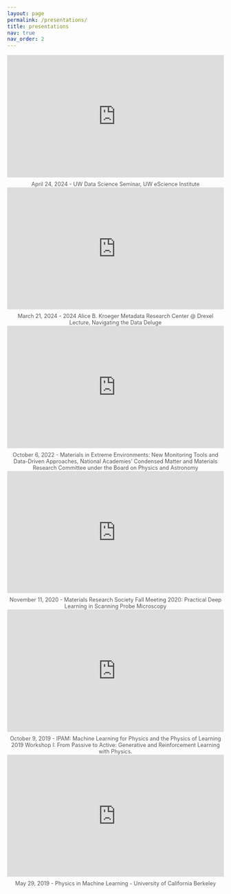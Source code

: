 ```yaml
---
layout: page
permalink: /presentations/
title: presentations
nav: true
nav_order: 2
---
```


<style>
    .video-container {
        position: relative;
        width: 100%;
        padding-bottom: 56.25%; /* 16:9 aspect ratio */
        height: 0;
        overflow: hidden;
    }

    .video-container iframe {
        position: absolute;
        top: 0;
        left: 0;
        width: 100%;
        height: 100%;
        border: 0;
    }

    .caption {
        text-align: center;
        font-size: 0.9em;
        color: #555;
        margin-top: 8px;
    }
</style>

<div class="video-container">
    <iframe src="https://www.youtube.com/embed/_9laZzCzkXQ" title="UW Data Science Seminar 04/24: Joshua C. Agar" 
        allow="accelerometer; autoplay; clipboard-write; encrypted-media; gyroscope; picture-in-picture; web-share" 
        referrerpolicy="strict-origin-when-cross-origin" allowfullscreen></iframe>
</div>
<div class="caption">
    April 24, 2024 - UW Data Science Seminar, UW eScience Institute
</div>

<div class="video-container">
    <iframe src="https://www.youtube.com/embed/ULpxnhMn-II" title="2024 Alice B. Kroeger Metadata Research Center @ Drexel Lecture Navigating the Data Deluge" 
        allow="accelerometer; autoplay; clipboard-write; encrypted-media; gyroscope; picture-in-picture; web-share" 
        referrerpolicy="strict-origin-when-cross-origin" allowfullscreen></iframe>
</div>
<div class="caption">
    March 21, 2024 - 2024 Alice B. Kroeger Metadata Research Center @ Drexel Lecture, Navigating the Data Deluge
</div>

<div class="video-container">
    <iframe src="https://www.youtube.com/embed/rCoDPdLomKQ" title="Codesign of Parsimonious Machine Learning for High Velocity Materials Microscopy on the Edge" 
        allow="accelerometer; autoplay; clipboard-write; encrypted-media; gyroscope; picture-in-picture; web-share" 
        referrerpolicy="strict-origin-when-cross-origin" allowfullscreen></iframe>
</div>
<div class="caption">
    October 6, 2022 - Materials in Extreme Environments: New Monitoring Tools and Data-Driven Approaches, National Academies’ Condensed Matter and Materials Research Committee under the Board on Physics and Astronomy
</div>

<div class="video-container">
    <iframe src="https://www.youtube.com/embed/Bd8pru20UyA" title="Practical Deep Learning in Scanning Probe Microscopy" 
        allow="accelerometer; autoplay; clipboard-write; encrypted-media; gyroscope; picture-in-picture; web-share" 
        referrerpolicy="strict-origin-when-cross-origin" allowfullscreen></iframe>
</div>
<div class="caption">
    November 11, 2020 - Materials Research Society Fall Meeting 2020: Practical Deep Learning in Scanning Probe Microscopy
</div>


<div class="video-container">
    <iframe src="https://www.youtube.com/embed/Gxf6Tb-b2AA" title="Joshua Agar: Automatic Feature Extraction from Hyperspectral Imagery using Deep Recurrent Neural Network" 
        allow="accelerometer; autoplay; clipboard-write; encrypted-media; gyroscope; picture-in-picture; web-share" 
        referrerpolicy="strict-origin-when-cross-origin" allowfullscreen></iframe>
</div>
<div class="caption">
    October 9, 2019 - IPAM: Machine Learning for Physics and the Physics of Learning 2019 Workshop I: From Passive to Active: Generative and Reinforcement Learning with Physics.
</div>

<div class="video-container">
    <iframe src="https://www.youtube.com/embed/sP4KxuFBWZ4" title="1.18 - Agar - Deducing Inference from Hyperspectral Imaging of Materials" 
        allow="accelerometer; autoplay; clipboard-write; encrypted-media; gyroscope; picture-in-picture; web-share" 
        referrerpolicy="strict-origin-when-cross-origin" allowfullscreen></iframe>
</div>
<div class="caption">
    May 29, 2019 - Physics in Machine Learning - University of California Berkeley
</div>
